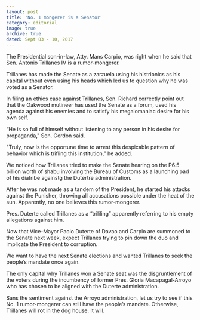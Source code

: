 ```yaml
---
layout: post
title: 'No. 1 mongerer is a Senator'
category: editorial
image: true
archive: true
dated: Sept 03 - 10, 2017
---
```


The Presidential son-in-law, Atty. Mans Carpio, was right when he said that Sen. Antonio Trillanes IV is a rumor-mongerer.

Trillanes has made the Senate as a zarzuela using his histrionics as his capital without even using his heads which led us to question why he was voted as a Senator.

In filing an ethics case against Trillanes, Sen. Richard correctly point out that the Oakwood mutineer has used the Senate as a forum, used his agenda against his enemies and to satisfy his megalomaniac desire for his own self. 

“He is so full of himself without listening to any person in his desire for propaganda," Sen. Gordon said.

"Truly, now is the opportune time to arrest this despicable pattern of behavior which is trifling this institution," he added.

We noticed how Trillanes tried to make the Senate hearing on the P6.5 billion worth of shabu involving the Bureau of Customs as a launching pad of his diatribe againstg the Dutertre administration.

After he was not made as a tandem of the President, he started his attacks against the Punisher, throwing all accusations possible under the heat of the sun. Apparently, no one believes this rumor-mongerer.

Pres. Duterte called Trillanes as a “trililing” apparently referring to his empty allegations against him.

Now that Vice-Mayor Paolo Duterte of Davao and Carpio are summoned to the Senate next week, expect Trillanes trying to pin down the duo and implicate the President to corruption.

We want to have the next Senate elections and wanted Trillanes to seek the people’s mandate once again.

The only capital why Trillanes won a Senate seat was the disgruntlement of the voters during the incumbency of former Pres. Gloria Macapagal-Arroyo who has chosen to be aligned with the Duterte administration.

Sans the sentiment against the Arroyo administration, let us try to see if this No. 1 rumor-mongerer can still have the people’s mandate. Otherwise, Trillanes will rot in the dog house. It will.
